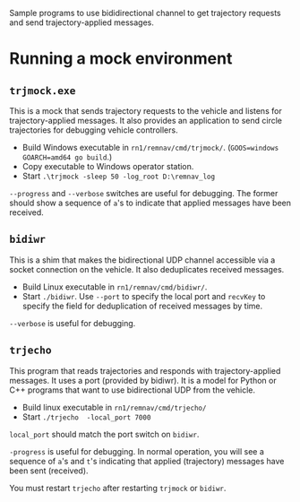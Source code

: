 Sample programs to use bididirectional channel to get trajectory
requests and send trajectory-applied messages.

# Running a mock environment

## ```trjmock.exe```
This is a mock that sends trajectory requests to the vehicle and
listens for trajectory-applied messages.
It also provides an application to send circle trajectories for
debugging vehicle controllers.

* Build Windows executable in ```rn1/remnav/cmd/trjmock/```.  (```GOOS=windows GOARCH=amd64 go build```.)
* Copy executable to Windows operator station.
* Start ```.\trjmock -sleep 50 -log_root D:\remnav_log```

```--progress``` and ```--verbose``` switches are useful for
debugging.  The former should show a sequence of `a`'s to indicate
that applied messages have been received.

## ```bidiwr```
This is a shim that makes the bidirectional UDP channel accessible via
a socket connection on the vehicle.  It also deduplicates received messages.

* Build Linux executable in ```rn1/remnav/cmd/bidiwr/```.
* Start ```./bidiwr```. Use ```--port``` to specify the local port and
  ```recvKey``` to specify the field for deduplication of
  received messages by time.

```--verbose``` is useful for debugging.

## ```trjecho```

This program that reads trajectories and responds with
trajectory-applied messages.  It uses a port (provided by bidiwr).  It
is a model for Python or C++ programs that want to use bidirectional
UDP from the vehicle.

* Build linux executable in ```rn1/remnav/cmd/trjecho/```
* Start ```./trjecho  -local_port 7000```

```local_port``` should match the port switch on ```bidiwr```.

```-progress``` is useful for debugging.  In normal operation, you
will see a sequence of `a`'s and `t`'s indicating that applied
(trajectory) messages have been sent (received).

You must restart ```trjecho``` after restarting ```trjmock``` or ```bidiwr```.
